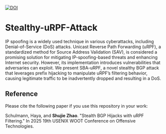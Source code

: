[![DOI](https://img.shields.io/github/v/release/zsjstart/Stealthy-uRPF-Attack)](https://github.com/zsjstart/Stealthy-uRPF-Attack/releases/tag/v1.0.0)

# Stealthy-uRPF-Attack

IP spoofing is a widely used technique in various cyberattacks, including Denial-of-Service (DoS) attacks. Unicast Reverse Path Forwarding (uRPF), a standardized method for Source Address Validation (SAV), is considered a promising solution for mitigating IP-spoofing-based threats and enhancing Internet security. However, its implementation introduces vulnerabilities that adversaries can exploit.
We present SBA-uRPF, a novel stealthy BGP attack that leverages prefix hijacking to manipulate uRPF’s filtering behavior, causing legitimate traffic to be inadvertently dropped and resulting in a DoS.

## Reference

Please cite the following paper if you use this repository in your work:

Schulmann, Haya, and **Shujie Zhao**. "Stealth BGP Hijacks with uRPF Filtering." In 2025 19th USENIX WOOT Conference on Offensive Technologies.


